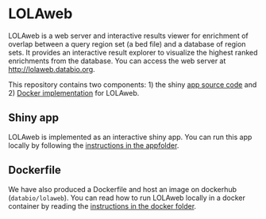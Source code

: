 # LOLAweb
LOLAweb is a web server and interactive results viewer for enrichment of overlap between a query region set (a bed file) and a database of region sets. It provides an interactive result explorer to visualize the highest ranked enrichments from the database. You can access the web server at <http://lolaweb.databio.org>.

This repository contains two components: 1) the shiny [app source code](apps/LOLAweb/) and 2) [Docker implementation](docker/) for LOLAweb. 

## Shiny app

LOLAweb is implemented as an interactive shiny app. You can run this app locally by following the [instructions in the appfolder](apps/LOLAweb/).

## Dockerfile

We have also produced a Dockerfile and host an image on dockerhub (`databio/lolaweb`). You can read how to run LOLAweb locally in a docker container by reading the [instructions in the docker folder](docker/). 
